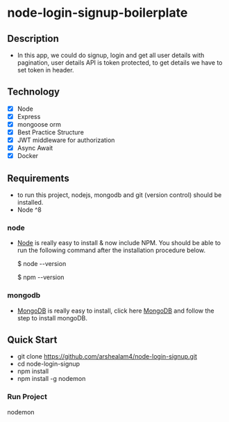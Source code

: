# node-login-signup-boilerplate

## Description

* In this app, we could do signup, login and get all user details with pagination, user details API is token protected, to get details we have to set token in header. 

## Technology

- [x] Node
- [x] Express
- [x] mongoose orm
- [x] Best Practice Structure
- [x] JWT middleware for authorization
- [x] Async Await
- [x] Docker

## Requirements

* to run this project, nodejs, mongodb and git (version control) should be installed.
* Node ^8

### node

* [Node](http://nodejs.org/) is really easy to install & now include NPM. You should be able to run the following command after the installation procedure below.

  $ node --version
  
  $ npm --version

### mongodb

* [MongoDB](https://docs.mongodb.com/manual/installation/) is really easy to install, click here [MongoDB](https://docs.mongodb.com/manual/installation/) and follow the step to install mongoDB.

## Quick Start

* git clone https://github.com/arshealam4/node-login-signup.git
* cd node-login-signup
* npm install
* npm install -g nodemon

### Run Project 

nodemon
